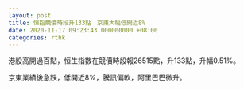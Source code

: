 ```yaml
---
layout: post
title: 恒指競價時段升133點　京東大幅低開近8%
date: 2020-11-17 09:23:43.000000000 +08:00
categories: rthk
---
```


港股高開過百點，恒生指數在競價時段報26515點，升133點，升幅0.51%。

京東業績後急跌，低開近8%，騰訊偏軟，阿里巴巴微升。
